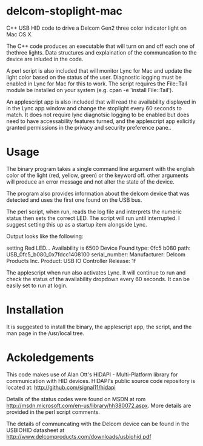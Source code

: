 delcom-stoplight-mac
====================

C++ USB HID code to drive a Delcom Gen2 three color indicator light on Mac OS X.

The C++ code produces an executable that will turn on and off each one of thethree lights. Data structures and explaination of the communcation to the device are inluded in the code.


A perl script is also included that will monitor Lync for Mac and update the light color based on the status of the user. Diagnostic logging must be enabled in Lync for Mac for this to work. The script requires the File::Tail module be installed on your system (e.g. cpan -e 'install File::Tail'). 

An applescript app is also included that will read the availability displayed in in the Lync app window and change the stoplight every 60 seconds to match. It does not require lync diagnotsic logging to be enabled but does need to have accessability features turned, and the applescript app exlicitly granted permissions in the privacy and security preference pane..

Usage
=====

The binary program takes a single command line argument with the english color of the light (red, yellow, green) or the keyword off. other arguments will produce an error message and not alter the state of the device.

The program also provides information about the delcom device that was detected and uses the first one found on the USB bus.  

The perl script, when run, reads the log file and interprets the numeric status then sets the correct LED. The script will run until interrupted. I suggest setting this up as a startup item alongside Lync. 

Output looks like the following:

setting Red LED...
Availability is 6500
Device Found
  type: 0fc5 b080
  path: USB_0fc5_b080_0x7fdcc1408100
  serial_number: 
  Manufacturer: Delcom Products Inc.
  Product:      USB IO Controller 
  Release:      1f

The applescript when run also activates Lync. It will continue to run and check the status of the availability dropdown every 60 seconds. It can be easily set to run at login.

Installation
============
It is suggested to install the binary, the applescript app, the script, and the man page in the /usr/local tree.

Ackoledgements
==============
This code makes use of Alan Ott's HIDAPI - Multi-Platform library for communication with HID devices.
HIDAPI's public source code repository is located at: http://github.com/signal11/hidapi 

Details of the status codes were found on MSDN at rom http://msdn.microsoft.com/en-us/library/hh380072.aspx. More details are provided in the perl script comments.

The details of communcating with the Delcom device can be found in the USBIOHID datasheet at http://www.delcomproducts.com/downloads/usbiohid.pdf

